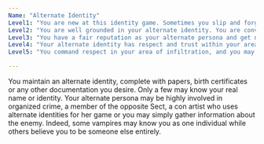 ```yaml
---
Name: "Alternate Identity"
Level1: "You are new at this identity game. Sometimes you slip and forget your other persona."
Level2: "You are well grounded in your alternate identity. You are convincing enough to play the part of a doctor, lawyer, funeral salesman, drug-smuggler or a capable spy."
Level3: "You have a fair reputation as your alternate persona and get name-recognition in the area where you have infiltrated."
Level4: "Your alternate identity has respect and trust within your area of infiltration."
Level5: "You command respect in your area of infiltration, and you may even have accumulated a bit of infuence. You have the trust (or at least the recognition) of many powerful individuals within your area."

---
```


You maintain an alternate identity, complete with papers, birth certificates or any other documentation you desire. Only a few may know your real name or identity. Your alternate persona may be highly involved in organized crime, a member of the opposite Sect, a con artist who uses alternate identities for her game or you may simply gather information about the enemy. Indeed, some vampires may know you as one individual while others believe you to be someone else entirely.